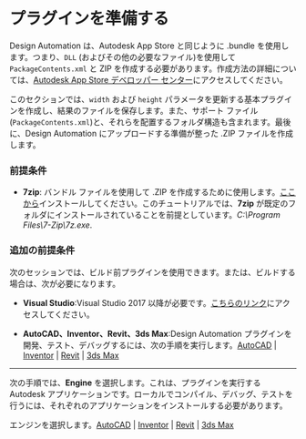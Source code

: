 # プラグインを準備する

Design Automation は、Autodesk App Store と同じように .bundle を使用します。つまり、`DLL` (およびその他の必要なファイル)を使用して `PackageContents.xml` と ZIP を作成する必要があります。作成方法の詳細については、[Autodesk App Store デベロッパー センター](https://www.autodesk.com/developer-network/app-store)にアクセスしてください。

このセクションでは、`width` および `height` パラメータを更新する基本プラグインを作成し、結果のファイルを保存します。また、サポート ファイル(`PackageContents.xml`)と、それらを配置するフォルダ構造も含まれます。最後に、Design Automation にアップロードする準備が整った .ZIP ファイルを作成します。

### 前提条件

- **7zip**\: バンドル ファイルを使用して .ZIP を作成するために使用します。[ここから](https://www.7-zip.org/)インストールしてください。このチュートリアルでは、**7zip** が既定のフォルダにインストールされていることを前提としています。_C:\\Program Files\\7-Zip\\7z.exe_.

### 追加の前提条件 

次のセッションでは、ビルド前プラグインを使用できます。または、ビルドする場合は、次が必要になります。

- **Visual Studio**:Visual Studio 2017 以降が必要です。[こちらのリンク](https://visualstudio.microsoft.com/vs/)にアクセスしてください。

- **AutoCAD、Inventor、Revit、3ds Max**:Design Automation プラグインを開発、テスト、デバッグするには、次の手順を実行します。[AutoCAD](https://www.autodesk.com/products/autocad/overview) | [Inventor](https://www.autodesk.com/products/inventor/overview) | [Revit](https://www.autodesk.com/products/revit/overview) | [3ds Max](https://www.autodesk.com/products/3ds-max/overview)

***

次の手順では、**Engine** を選択します。これは、プラグインを実行する Autodesk アプリケーションです。ローカルでコンパイル、デバッグ、テストを行うには、それぞれのアプリケーションをインストールする必要があります。

エンジンを選択します。[AutoCAD](/ja-JP/designautomation/appbundle/engines/autocad) | [Inventor](/ja-JP/designautomation/appbundle/engines/inventor) | [Revit](/ja-JP/designautomation/appbundle/engines/revit) | [3ds Max](/ja-JP/designautomation/appbundle/engines/max)